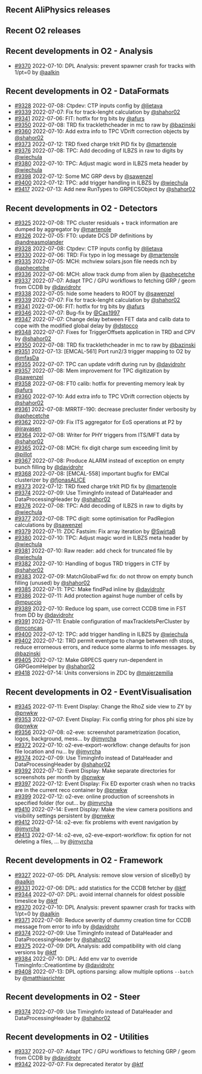 ## Recent AliPhysics releases
## Recent O2 releases
## Recent developments in O2 - Analysis
- [\#9370](https://github.com/AliceO2Group/AliceO2/pull/9370) 2022-07-10: DPL Analysis: prevent spawner crash for tracks with 1/pt=0 by [@aalkin](https://github.com/aalkin)
## Recent developments in O2 - DataFormats
- [\#9328](https://github.com/AliceO2Group/AliceO2/pull/9328) 2022-07-08: Ctpdev: CTP inputs config by [@lietava](https://github.com/lietava)
- [\#9339](https://github.com/AliceO2Group/AliceO2/pull/9339) 2022-07-07: Fix for track-lenght calculation by [@shahor02](https://github.com/shahor02)
- [\#9341](https://github.com/AliceO2Group/AliceO2/pull/9341) 2022-07-06: FIT: hotfix for trg bits by [@afurs](https://github.com/afurs)
- [\#9350](https://github.com/AliceO2Group/AliceO2/pull/9350) 2022-07-08: TRD fix tracklethcheader in mc to raw by [@bazinski](https://github.com/bazinski)
- [\#9360](https://github.com/AliceO2Group/AliceO2/pull/9360) 2022-07-10: Add extra info to TPC VDrift correction objects by [@shahor02](https://github.com/shahor02)
- [\#9373](https://github.com/AliceO2Group/AliceO2/pull/9373) 2022-07-12: TRD fixed charge trklt PID fix by [@martenole](https://github.com/martenole)
- [\#9376](https://github.com/AliceO2Group/AliceO2/pull/9376) 2022-07-08: TPC: Add decoding of ILBZS in raw to digits by [@wiechula](https://github.com/wiechula)
- [\#9380](https://github.com/AliceO2Group/AliceO2/pull/9380) 2022-07-10: TPC: Adjust magic word in ILBZS meta header by [@wiechula](https://github.com/wiechula)
- [\#9398](https://github.com/AliceO2Group/AliceO2/pull/9398) 2022-07-12: Some MC GRP devs by [@sawenzel](https://github.com/sawenzel)
- [\#9400](https://github.com/AliceO2Group/AliceO2/pull/9400) 2022-07-12: TPC: add trigger handling in ILBZS by [@wiechula](https://github.com/wiechula)
- [\#9417](https://github.com/AliceO2Group/AliceO2/pull/9417) 2022-07-13: Add new RunTypes to GRPECSObject by [@shahor02](https://github.com/shahor02)
## Recent developments in O2 - Detectors
- [\#9325](https://github.com/AliceO2Group/AliceO2/pull/9325) 2022-07-08: TPC cluster residuals + track information are dumped by aggregator by [@martenole](https://github.com/martenole)
- [\#9326](https://github.com/AliceO2Group/AliceO2/pull/9326) 2022-07-05: FT0: update DCS DP definitions by [@andreasmolander](https://github.com/andreasmolander)
- [\#9328](https://github.com/AliceO2Group/AliceO2/pull/9328) 2022-07-08: Ctpdev: CTP inputs config by [@lietava](https://github.com/lietava)
- [\#9330](https://github.com/AliceO2Group/AliceO2/pull/9330) 2022-07-06: TRD: Fix typo in log message by [@martenole](https://github.com/martenole)
- [\#9335](https://github.com/AliceO2Group/AliceO2/pull/9335) 2022-07-05: MCH: mchview solars.json file needs nch by [@aphecetche](https://github.com/aphecetche)
- [\#9336](https://github.com/AliceO2Group/AliceO2/pull/9336) 2022-07-06: MCH: allow track dump from alien by [@aphecetche](https://github.com/aphecetche)
- [\#9337](https://github.com/AliceO2Group/AliceO2/pull/9337) 2022-07-07: Adapt TPC / GPU workflows to fetching GRP / geom from CCDB by [@davidrohr](https://github.com/davidrohr)
- [\#9338](https://github.com/AliceO2Group/AliceO2/pull/9338) 2022-07-05: hide some headers to ROOT by [@sawenzel](https://github.com/sawenzel)
- [\#9339](https://github.com/AliceO2Group/AliceO2/pull/9339) 2022-07-07: Fix for track-lenght calculation by [@shahor02](https://github.com/shahor02)
- [\#9341](https://github.com/AliceO2Group/AliceO2/pull/9341) 2022-07-06: FIT: hotfix for trg bits by [@afurs](https://github.com/afurs)
- [\#9346](https://github.com/AliceO2Group/AliceO2/pull/9346) 2022-07-07: Bug-fix by [@Cas1997](https://github.com/Cas1997)
- [\#9347](https://github.com/AliceO2Group/AliceO2/pull/9347) 2022-07-07: Change delay between FET data and calib data to cope with the modified global delay by [@dstocco](https://github.com/dstocco)
- [\#9348](https://github.com/AliceO2Group/AliceO2/pull/9348) 2022-07-07: Fixes for TriggerOffsets application in TRD and CPV by [@shahor02](https://github.com/shahor02)
- [\#9350](https://github.com/AliceO2Group/AliceO2/pull/9350) 2022-07-08: TRD fix tracklethcheader in mc to raw by [@bazinski](https://github.com/bazinski)
- [\#9351](https://github.com/AliceO2Group/AliceO2/pull/9351) 2022-07-13: [EMCAL-561] Port run2/3 trigger mapping to O2 by [@mfasDa](https://github.com/mfasDa)
- [\#9355](https://github.com/AliceO2Group/AliceO2/pull/9355) 2022-07-07: TPC can update vdrift during run by [@davidrohr](https://github.com/davidrohr)
- [\#9357](https://github.com/AliceO2Group/AliceO2/pull/9357) 2022-07-08: Mem improvement for TPC digitization by [@sawenzel](https://github.com/sawenzel)
- [\#9358](https://github.com/AliceO2Group/AliceO2/pull/9358) 2022-07-08: FT0 calib: hotfix for preventing memory leak by [@afurs](https://github.com/afurs)
- [\#9360](https://github.com/AliceO2Group/AliceO2/pull/9360) 2022-07-10: Add extra info to TPC VDrift correction objects by [@shahor02](https://github.com/shahor02)
- [\#9361](https://github.com/AliceO2Group/AliceO2/pull/9361) 2022-07-08: MRRTF-190: decrease precluster finder verbosity by [@aphecetche](https://github.com/aphecetche)
- [\#9362](https://github.com/AliceO2Group/AliceO2/pull/9362) 2022-07-09: Fix ITS aggregator for EoS operations at P2 by [@iravasen](https://github.com/iravasen)
- [\#9364](https://github.com/AliceO2Group/AliceO2/pull/9364) 2022-07-08: Writer for PHY triggers from ITS/MFT data by [@shahor02](https://github.com/shahor02)
- [\#9365](https://github.com/AliceO2Group/AliceO2/pull/9365) 2022-07-08: MCH: fix digit charge sum exceeding limit by [@pillot](https://github.com/pillot)
- [\#9367](https://github.com/AliceO2Group/AliceO2/pull/9367) 2022-07-08: Produce ALARM instead of exception on empty bunch filling by [@davidrohr](https://github.com/davidrohr)
- [\#9368](https://github.com/AliceO2Group/AliceO2/pull/9368) 2022-07-08: [EMCAL-558] important bugfix for EMCal clusterizer by [@fjonasALICE](https://github.com/fjonasALICE)
- [\#9373](https://github.com/AliceO2Group/AliceO2/pull/9373) 2022-07-12: TRD fixed charge trklt PID fix by [@martenole](https://github.com/martenole)
- [\#9374](https://github.com/AliceO2Group/AliceO2/pull/9374) 2022-07-09: Use TimingInfo instead of DataHeader and DataProcessingHeader by [@shahor02](https://github.com/shahor02)
- [\#9376](https://github.com/AliceO2Group/AliceO2/pull/9376) 2022-07-08: TPC: Add decoding of ILBZS in raw to digits by [@wiechula](https://github.com/wiechula)
- [\#9377](https://github.com/AliceO2Group/AliceO2/pull/9377) 2022-07-08: TPC digit: some optimisation for PadRegion calculations by [@sawenzel](https://github.com/sawenzel)
- [\#9379](https://github.com/AliceO2Group/AliceO2/pull/9379) 2022-07-11: ZDC Fastsim: Fix array iteration by [@SwirtaB](https://github.com/SwirtaB)
- [\#9380](https://github.com/AliceO2Group/AliceO2/pull/9380) 2022-07-10: TPC: Adjust magic word in ILBZS meta header by [@wiechula](https://github.com/wiechula)
- [\#9381](https://github.com/AliceO2Group/AliceO2/pull/9381) 2022-07-10: Raw reader: add check for truncated file by [@wiechula](https://github.com/wiechula)
- [\#9382](https://github.com/AliceO2Group/AliceO2/pull/9382) 2022-07-10: Handling of bogus TRD triggers in CTF by [@shahor02](https://github.com/shahor02)
- [\#9383](https://github.com/AliceO2Group/AliceO2/pull/9383) 2022-07-09: MatchGlobalFwd fix: do not throw on empty bunch filling (unused) by [@shahor02](https://github.com/shahor02)
- [\#9385](https://github.com/AliceO2Group/AliceO2/pull/9385) 2022-07-11: TPC: Make findPad inline by [@davidrohr](https://github.com/davidrohr)
- [\#9386](https://github.com/AliceO2Group/AliceO2/pull/9386) 2022-07-11: Add protection against huge number of cells by [@mpuccio](https://github.com/mpuccio)
- [\#9389](https://github.com/AliceO2Group/AliceO2/pull/9389) 2022-07-10: Reduce log spam, use correct CCDB time in FST from DD by [@davidrohr](https://github.com/davidrohr)
- [\#9391](https://github.com/AliceO2Group/AliceO2/pull/9391) 2022-07-11: Enable configuration of maxTrackletsPerCluster by [@mconcas](https://github.com/mconcas)
- [\#9400](https://github.com/AliceO2Group/AliceO2/pull/9400) 2022-07-12: TPC: add trigger handling in ILBZS by [@wiechula](https://github.com/wiechula)
- [\#9402](https://github.com/AliceO2Group/AliceO2/pull/9402) 2022-07-12: TRD permit eventype to change between rdh stops, reduce errorneous errors, and reduce some alarms to info messages. by [@bazinski](https://github.com/bazinski)
- [\#9405](https://github.com/AliceO2Group/AliceO2/pull/9405) 2022-07-12: Make GRPECS query run-dependent in GRPGeomHelper by [@shahor02](https://github.com/shahor02)
- [\#9418](https://github.com/AliceO2Group/AliceO2/pull/9418) 2022-07-14: Units conversions in ZDC by [@majerzemilia](https://github.com/majerzemilia)
## Recent developments in O2 - EventVisualisation
- [\#9345](https://github.com/AliceO2Group/AliceO2/pull/9345) 2022-07-11: Event Display: Change the RhoZ side view to ZY by [@pnwkw](https://github.com/pnwkw)
- [\#9353](https://github.com/AliceO2Group/AliceO2/pull/9353) 2022-07-07: Event Display: Fix config string for phos phi size by [@pnwkw](https://github.com/pnwkw)
- [\#9356](https://github.com/AliceO2Group/AliceO2/pull/9356) 2022-07-08: o2-eve: screenshot parametrization (location, logos, background, mess… by [@jmyrcha](https://github.com/jmyrcha)
- [\#9372](https://github.com/AliceO2Group/AliceO2/pull/9372) 2022-07-10: o2-eve-export-workflow: change defaults for json file location and nu… by [@jmyrcha](https://github.com/jmyrcha)
- [\#9374](https://github.com/AliceO2Group/AliceO2/pull/9374) 2022-07-09: Use TimingInfo instead of DataHeader and DataProcessingHeader by [@shahor02](https://github.com/shahor02)
- [\#9392](https://github.com/AliceO2Group/AliceO2/pull/9392) 2022-07-12: Event Display: Make separate directories for screenshots per month by [@pnwkw](https://github.com/pnwkw)
- [\#9397](https://github.com/AliceO2Group/AliceO2/pull/9397) 2022-07-12: Event Display: Fix ED exporter crash when no tracks are in the current reco container by [@pnwkw](https://github.com/pnwkw)
- [\#9399](https://github.com/AliceO2Group/AliceO2/pull/9399) 2022-07-12: o2-eve: online production of screenshots in specified folder (for out… by [@jmyrcha](https://github.com/jmyrcha)
- [\#9410](https://github.com/AliceO2Group/AliceO2/pull/9410) 2022-07-14: Event Display: Make the view camera positions and visibility settings persistent by [@pnwkw](https://github.com/pnwkw)
- [\#9412](https://github.com/AliceO2Group/AliceO2/pull/9412) 2022-07-14: o2-eve: fix problems with event navigation by [@jmyrcha](https://github.com/jmyrcha)
- [\#9413](https://github.com/AliceO2Group/AliceO2/pull/9413) 2022-07-14: o2-eve, o2-eve-export-workflow: fix option for not deleting a files, … by [@jmyrcha](https://github.com/jmyrcha)
## Recent developments in O2 - Framework
- [\#9327](https://github.com/AliceO2Group/AliceO2/pull/9327) 2022-07-05: DPL Analysis: remove slow version of sliceBy() by [@aalkin](https://github.com/aalkin)
- [\#9331](https://github.com/AliceO2Group/AliceO2/pull/9331) 2022-07-06: DPL: add statistics for the CCDB fetcher by [@ktf](https://github.com/ktf)
- [\#9344](https://github.com/AliceO2Group/AliceO2/pull/9344) 2022-07-07: DPL: avoid internal channels for oldest possible timeslice by [@ktf](https://github.com/ktf)
- [\#9370](https://github.com/AliceO2Group/AliceO2/pull/9370) 2022-07-10: DPL Analysis: prevent spawner crash for tracks with 1/pt=0 by [@aalkin](https://github.com/aalkin)
- [\#9371](https://github.com/AliceO2Group/AliceO2/pull/9371) 2022-07-08: Reduce severity of dummy creation time for CCDB message from error to info by [@davidrohr](https://github.com/davidrohr)
- [\#9374](https://github.com/AliceO2Group/AliceO2/pull/9374) 2022-07-09: Use TimingInfo instead of DataHeader and DataProcessingHeader by [@shahor02](https://github.com/shahor02)
- [\#9375](https://github.com/AliceO2Group/AliceO2/pull/9375) 2022-07-09: DPL Analysis: add compatibility with old clang versions by [@ktf](https://github.com/ktf)
- [\#9384](https://github.com/AliceO2Group/AliceO2/pull/9384) 2022-07-10: DPL: Add env var to override TimingInfo::Creationtime by [@davidrohr](https://github.com/davidrohr)
- [\#9408](https://github.com/AliceO2Group/AliceO2/pull/9408) 2022-07-13: DPL options parsing: allow multiple options `--batch` by [@matthiasrichter](https://github.com/matthiasrichter)
## Recent developments in O2 - Steer
- [\#9374](https://github.com/AliceO2Group/AliceO2/pull/9374) 2022-07-09: Use TimingInfo instead of DataHeader and DataProcessingHeader by [@shahor02](https://github.com/shahor02)
## Recent developments in O2 - Utilities
- [\#9337](https://github.com/AliceO2Group/AliceO2/pull/9337) 2022-07-07: Adapt TPC / GPU workflows to fetching GRP / geom from CCDB by [@davidrohr](https://github.com/davidrohr)
- [\#9342](https://github.com/AliceO2Group/AliceO2/pull/9342) 2022-07-07: Fix deprecated iterator by [@ktf](https://github.com/ktf)

